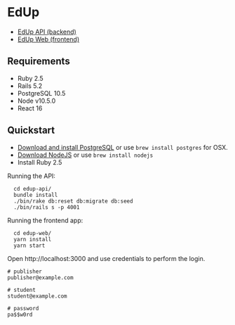 # EdUp

  * [EdUp API (backend)](https://bitbucket.org/leandronsp/edup/src/master/edup-api/README.md)
  * [EdUp Web (frontend)](https://bitbucket.org/leandronsp/edup/src/master/edup-web/README.md)

## Requirements

  * Ruby 2.5
  * Rails 5.2
  * PostgreSQL 10.5
  * Node v10.5.0
  * React 16

## Quickstart

  * [Download and install PostgreSQL](https://www.postgresql.org/download/) or use `brew install postgres` for OSX.
  * [Download NodeJS](https://nodejs.org/en/download/) or use `brew install nodejs`
  * Install Ruby 2.5

Running the API:
```
  cd edup-api/
  bundle install
  ./bin/rake db:reset db:migrate db:seed
  ./bin/rails s -p 4001
```
Running the frontend app:
```
  cd edup-web/
  yarn install
  yarn start
```

Open http://localhost:3000 and use credentials to perform the login.
```
# publisher
publisher@example.com

# student
student@example.com

# password
pa$$w0rd
```
